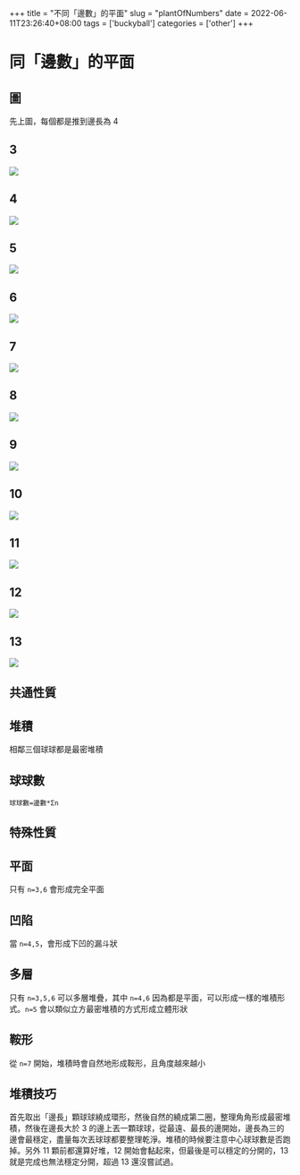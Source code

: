 +++
title = "不同「邊數」的平面"
slug = "plantOfNumbers"
date = 2022-06-11T23:26:40+08:00
tags = ['buckyball']
categories = ['other']
+++

# 同「邊數」的平面

## 圖

先上圖，每個都是推到邊長為 4

## 3

![](./3.jpg)

## 4

![](./4.jpg)

## 5

![](./5.jpg)

## 6

![](./6.jpg)

## 7

![](./7.jpg)

## 8

![](./8.jpg)

## 9

![](./9.jpg)

## 10

![](./10.jpg)

## 11

![](./11.jpg)

## 12

![](./12.jpg)

## 13

![](./13.jpg)

## 共通性質

## 堆積

相鄰三個球球都是最密堆積

## 球球數

<!--MathJsx-->

`球球數=邊數*Σn`

## 特殊性質

## 平面

只有 `n=3,6` 會形成完全平面

## 凹陷

當 `n=4,5`，會形成下凹的漏斗狀

## 多層

只有 `n=3,5,6` 可以多層堆疊，其中 `n=4,6` 因為都是平面，可以形成一樣的堆積形式。`n=5` 會以類似立方最密堆積的方式形成立體形狀

## 鞍形

從 `n=7` 開始，堆積時會自然地形成鞍形，且角度越來越小

## 堆積技巧

首先取出「邊長」顆球球繞成環形，然後自然的繞成第二圈，整理角角形成最密堆積，然後在邊長大於 3 的邊上丟一顆球球，從最遠、最長的邊開始，邊長為三的邊會最穩定，盡量每次丟球球都要整理乾淨。堆積的時候要注意中心球球數是否跑掉。另外 11 顆前都還算好堆，12 開始會黏起來，但最後是可以穩定的分開的，13 就是完成也無法穩定分開，超過 13 還沒嘗試過。
